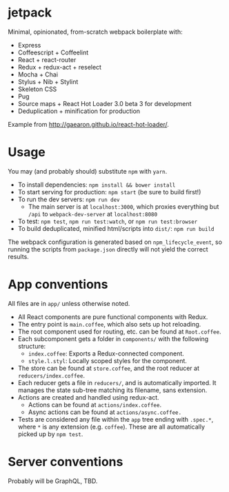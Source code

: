 # jetpack

Minimal, opinionated, from-scratch webpack boilerplate with:
  - Express
  - Coffeescript + Coffeelint
  - React + react-router
  - Redux + redux-act + reselect
  - Mocha + Chai
  - Stylus + Nib + Stylint
  - Skeleton CSS
  - Pug
  - Source maps + React Hot Loader 3.0 beta 3 for development
  - Deduplication + minification for production

Example from http://gaearon.github.io/react-hot-loader/.

# Usage

You may (and probably should) substitute `npm` with `yarn`.

- To install dependencies: `npm install && bower install`
- To start serving for production: `npm start` (be sure to build first!)
- To run the dev servers: `npm run dev`
  - The main server is at `localhost:3000`, which proxies everything but
    `/api` to `webpack-dev-server` at `localhost:8080`
- To test: `npm test`, `npm run test:watch`, or `npm run test:browser`
- To build deduplicated, minified html/scripts into `dist/`: `npm run build`

The webpack configuration is generated based on `npm_lifecycle_event`, so
running the scripts from `package.json` directly will not yield the correct
results.

# App conventions

All files are in `app/` unless otherwise noted.

- All React components are pure functional components with Redux.
- The entry point is `main.coffee`, which also sets up hot reloading.
- The root component used for routing, etc. can be found at `Root.coffee`.
- Each subcomponent gets a folder in `components/` with the following
  structure:
  - `index.coffee`: Exports a Redux-connected component.
  - `style.l.styl`: Locally scoped styles for the component.
- The store can be found at `store.coffee`, and the root reducer at
  `reducers/index.coffee`.
- Each reducer gets a file in `reducers/`, and is automatically imported.
  It manages the state sub-tree matching its filename, sans extension.
- Actions are created and handled using redux-act.
  - Actions can be found at `actions/index.coffee`.
  - Async actions can be found at `actions/async.coffee.`
- Tests are considered any file within the `app` tree ending with `.spec.*`,
  where `*` is any extension (e.g. `coffee`). These are all automatically
  picked up by `npm test`.

# Server conventions

Probably will be GraphQL, TBD.
